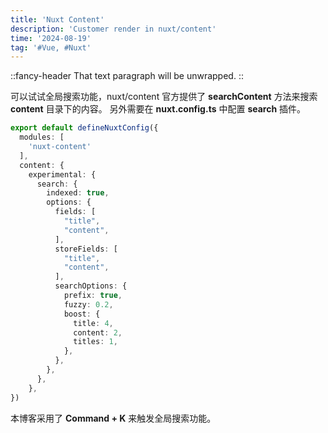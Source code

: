 ```yaml
---
title: 'Nuxt Content'
description: 'Customer render in nuxt/content'
time: '2024-08-19'
tag: '#Vue, #Nuxt'
---
```


::fancy-header
That text paragraph will be unwrapped.
::

可以试试全局搜索功能，nuxt/content 官方提供了 **searchContent** 方法来搜索 **content** 目录下的内容。
另外需要在 **nuxt.config.ts** 中配置 **search** 插件。

```ts
export default defineNuxtConfig({
  modules: [
    'nuxt-content'
  ],
  content: {
    experimental: {
      search: {
        indexed: true,
        options: {
          fields: [
            "title",
            "content",
          ],
          storeFields: [
            "title",
            "content",
          ],
          searchOptions: {
            prefix: true,
            fuzzy: 0.2,
            boost: {
              title: 4,
              content: 2,
              titles: 1,
            },
          },
        },
      },
    },
})
```

本博客采用了 **Command + K** 来触发全局搜索功能。
